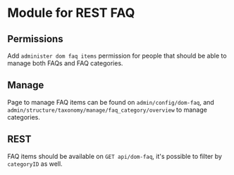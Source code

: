 # Module for REST FAQ 

## Permissions
Add `administer dom faq items` permission for people that should be able to manage both FAQs and FAQ categories.

## Manage
Page to manage FAQ items can be found on `admin/config/dom-faq`, and `admin/structure/taxonomy/manage/faq_category/overview` to manage categories.

## REST
FAQ items should be available on `GET api/dom-faq`, it's possible to filter by `categoryID` as well.
